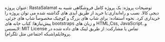 عنوان پروژه: RastaSalamat
توضیحات پروژه: یک پروژه کامل فروشگاهی شبیه به دیجی کالا.
نصب و راه‌اندازی:با خرید از طریق آیدی های گذاشته شده می توان پروژه را خریداری کرد.
نحوه استفاده: برای شاپ های بزرگ و کوچیک مخصوصاً شاپ های جزئی.
پیش‌نیازها: کتاب خانه های bootstraps و زبان های HTML,Css, JavaScriptو..
لایسنس: MIT License
تماس یا مشارکت: از طریق لینک های داده شده در پروفایلم(شبکه اجتماعی مثل تلگرام).
